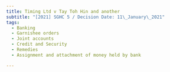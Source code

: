 ```yaml
---
title: Timing Ltd v Tay Toh Hin and another
subtitle: "[2021] SGHC 5 / Decision Date: 11\_January\_2021"
tags:
  - Banking
  - Garnishee orders
  - Joint accounts
  - Credit and Security
  - Remedies
  - Assignment and attachment of money held by bank

---
```

